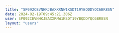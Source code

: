 ```yaml
---
title: "SP092CEVNHKJBAXXRNW1KSDT19YBQDDYQC6BR8SN"
date: 2024-02-19T09:45:21.306Z
user: SP092CEVNHKJBAXXRNW1KSDT19YBQDDYQC6BR8SN
layout: "users"
---
```

    